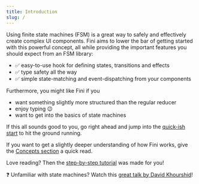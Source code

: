 ```yaml
---
title: Introduction
slug: /
---
```


Using finite state machines (FSM) is a great way to safely and effectively create complex UI components. Fini aims to lower the bar of getting started with this powerful concept, all while providing the important features you should expect from an FSM library:

- ✅ easy-to-use hook for defining states, transitions and effects
- ✅ type safety all the way
- ✅ simple state-matching and event-dispatching from your components

Furthermore, you might like Fini if you

- want something slightly more structured than the regular reducer
- enjoy typing 😉
- want to get into the basics of state machines

If this all sounds good to you, go right ahead and jump into the [quick-ish start](./quick-start.md) to hit the ground running.

If you want to get a slightly deeper understanding of how Fini works, give the [Concepts section](concepts/overview.md) a quick read.

Love reading? Then the [step-by-step tutorial](step-by-step/creating-a-login-machine.md) was made for you!

❓ Unfamiliar with state machines? Watch this [great talk by David Khourshid](https://www.youtube.com/watch?v=RqTxtOXcv8Y)!
